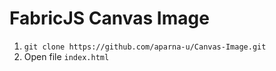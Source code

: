 # FabricJS Canvas Image
1. `git clone https://github.com/aparna-u/Canvas-Image.git`
2. Open file `index.html` 